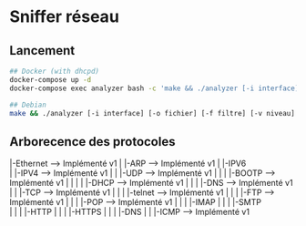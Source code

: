 # Sniffer réseau

## Lancement
```bash
## Docker (with dhcpd)
docker-compose up -d
docker-compose exec analyzer bash -c 'make && ./analyzer [-i interface] [-o fichier] [-f filtre] [-v niveau]'

## Debian
make && ./analyzer [-i interface] [-o fichier] [-f filtre] [-v niveau]
```

## Arborecence des protocoles

|-Ethernet                  --> Implémenté v1
| |-ARP                     --> Implémenté v1
| |-IPV6                    
| |-IPV4                    --> Implémenté v1
| | |-UDP                   --> Implémenté v1
| | | |-BOOTP               --> Implémenté v1
| | | | |-DHCP              --> Implémenté v1
| | | |-DNS                 --> Implémenté v1
| | |-TCP                   --> Implémenté v1
| | | |-telnet              --> Implémenté v1
| | | |-FTP                 --> Implémenté v1
| | | |-POP                 --> Implémenté v1
| | | |-IMAP
| | | |-SMTP           
| | | |-HTTP
| | | |-HTTPS
| | | |-DNS
| | |-ICMP                  --> Implémenté v1